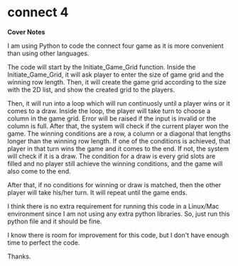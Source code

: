 # connect 4

<b>Cover Notes</b>

I am using Python to code the connect four game as it is more convenient than using other languages.

The code will start by the Initiate_Game_Grid function. Inside the Initiate_Game_Grid, it will ask player to enter the size of game grid and the winning row length. Then, it will create the game grid according to the size with the 2D list, and show the created grid to the players.

Then, it will run into a loop which will run continuosly until a player wins or it comes to a draw. Inside the loop, the player will take turn to choose a column in the game grid. Error will be raised if the input is invalid or the column is full. After that, the system will check if the current player won the game. The winning conditions are a row, a column or a diagonal that lengths longer than the winning row length. If one of the conditions is achieved, that player in that turn wins the game and it comes to the end. If not, the system will check if it is a draw. The condition for a draw is every grid slots are filled and no player still achieve the winning conditions, and the game will also come to the end.

After that, if no conditions for winning or draw is matched, then the other player will take his/her turn. It will repeat until the game ends.

I think there is no extra requirement for running this code in a Linux/Mac environment since I am not using any extra python libraries. So, just run this python file and it should be fine.

I know there is room for improvement for this code, but I don't have enough time to perfect the code.

Thanks.